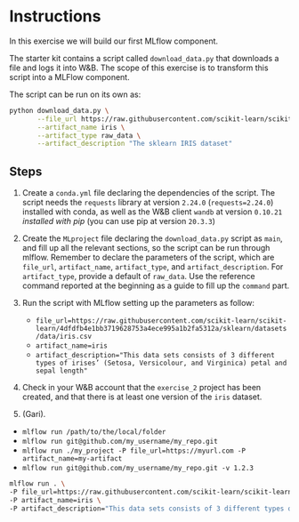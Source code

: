 # Instructions
In this exercise we will build our first MLflow component.

The starter kit contains a script called ``download_data.py`` that downloads a file and logs it
into W&B. The scope of this exercise is to transform this script into a MLFlow component.

The script can be run on its own as:

```bash
python download_data.py \
       --file_url https://raw.githubusercontent.com/scikit-learn/scikit-learn/4dfdfb4e1bb3719628753a4ece995a1b2fa5312a/sklearn/datasets/data/iris.csv \
       --artifact_name iris \
       --artifact_type raw_data \
       --artifact_description "The sklearn IRIS dataset"
```

## Steps
1. Create a ``conda.yml`` file declaring the dependencies of the script. The script needs
   the ``requests`` library at version ``2.24.0`` (``requests=2.24.0``) installed with conda, 
   as well as the W&B client ``wandb`` at version ``0.10.21`` *installed with pip* (you can use
   pip at version ``20.3.3``)
   
2. Create the ``MLproject`` file declaring the ``download_data.py`` script as ``main``, and fill
   up all the relevant sections, so the script can be run through mlflow. Remember to declare the
   parameters of the script, which are ``file_url``, ``artifact_name``, ``artifact_type``, and
   ``artifact_description``. For ``artifact_type``, provide a default of ``raw_data``. Use the 
   reference command reported at the beginning as a guide to fill up the ``command`` part.
   
3. Run the script with MLflow setting up the parameters as follow:
   * ``file_url=https://raw.githubusercontent.com/scikit-learn/scikit-learn/4dfdfb4e1bb3719628753a4ece995a1b2fa5312a/sklearn/datasets/data/iris.csv``
   * ``artifact_name=iris``
   * ``artifact_description="This data sets consists of 3 different types of irises’ (Setosa, Versicolour, and Virginica) petal and sepal length"``
   
4. Check in your W&B account that the ``exercise_2`` project has been created, and that there is at
   least one version of the ``iris`` dataset.

5. (Gari). 
+ ``mlflow run /path/to/the/local/folder``
+ ``mlflow run git@github.com/my_username/my_repo.git``
+ ``mlflow run ./my_project -P file_url=https://myurl.com -P artifact_name=my-artifact``
+ ``mlflow run git@github.com/my_username/my_repo.git -v 1.2.3``

```bash
mlflow run . \
-P file_url=https://raw.githubusercontent.com/scikit-learn/scikit-learn/4dfdfb4e1bb3719628753a4ece995a1b2fa5312a/sklearn/datasets/data/iris.csv \
-P artifact_name=iris \
-P artifact_description="This data sets consists of 3 different types of irises’ (Setosa, Versicolour, and Virginica) petal and sepal length"
```